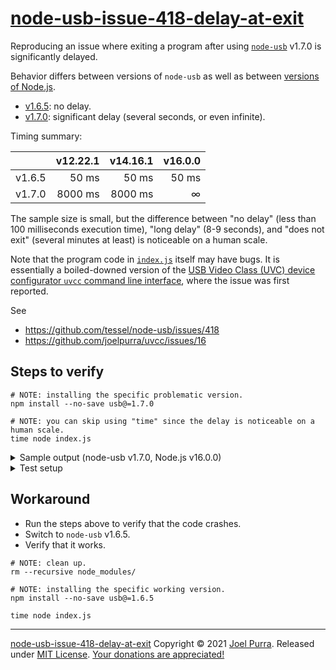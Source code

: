 # [node-usb-issue-418-delay-at-exit](https://github.com/joelpurra/node-usb-issue-418-delay-at-exit)

Reproducing an issue where exiting a program after using [`node-usb`](https://github.com/tessel/node-usb) v1.7.0 is significantly delayed.

Behavior differs between versions of `node-usb` as well as between [versions of Node.js](https://github.com/nodejs/Release).

- [v1.6.5](https://github.com/tessel/node-usb/releases/tag/v1.6.5): no delay.
- [v1.7.0](https://github.com/tessel/node-usb/releases/tag/v1.7.0): significant delay (several seconds, or even infinite).

Timing summary:

| | v12.22.1 | v14.16.1 | v16.0.0 |
| --- | ---: | ---: | ---: |
| v1.6.5 | 50 ms | 50 ms | 50 ms |
| v1.7.0 | 8000 ms | 8000 ms | ∞ |

The sample size is small, but the difference between "no delay" (less than 100 milliseconds execution time), "long delay" (8-9 seconds), and "does not exit" (several minutes at least) is noticeable on a human scale.

Note that the program code in [`index.js`](./index.js) itself may have bugs. It is essentially a boiled-downed version of the [USB Video Class (UVC) device configurator  `uvcc` command line interface](https://github.com/joelpurra/uvcc), where the issue was first reported.

See

- https://github.com/tessel/node-usb/issues/418
- https://github.com/joelpurra/uvcc/issues/16


## Steps to verify

```shell
# NOTE: installing the specific problematic version.
npm install --no-save usb@=1.7.0

# NOTE: you can skip using "time" since the delay is noticeable on a human scale.
time node index.js
```

<details>

<summary>Sample output (node-usb v1.7.0, Node.js v16.0.0)</summary>

```shell
node --version
```

```text
v16.0.0
```

```shell
time node index.js
```

```text
{
  idVendor: 1133,
  idProduct: 2093,
  deviceAddress: 3,
  iProduct: '"HD Pro Webcam C920"'
}
{ whiteBalanceTemperature: 4144 }
^C
node index.js  0.05s user 0.00s system 0% cpu 1:02.88 total
```

The terminal output is shown immediatelly, but the program has to be forced to stop with <kbd>ctrl</kbd>+<kbd>c</kbd>.

</details>

<details>

<summary>Test setup</summary>

Node.js versions were selected using [`n`](https://github.com/tj/n) (yes, it's a single character name).

```shell
n latest
```

```text
   installed : v16.0.0 to /home/joelpurra/.n/bin/node
      active : v16.0.0 at /usr/local/bin/node
```

---

Verified on Ubuntu 20.10.

```shell
uname --all
```

```text
Linux Computer 5.4.0-72-generic #80-Ubuntu SMP Mon Apr 12 17:35:00 UTC 2021 x86_64 x86_64 x86_64 GNU/Linux
```

---

Verified on macOS 10.14 (Mojave).

```shell
uname -a
```

```text
Darwin Computer 18.7.0 Darwin Kernel Version 18.7.0: Tue Jan 12 22:04:47 PST 2021; root:xnu-4903.278.56~1/RELEASE_X86_64 x86_64
```

</details>

## Workaround

- Run the steps above to verify that the code crashes.
- Switch to `node-usb` v1.6.5.
- Verify that it works.

```shell
# NOTE: clean up.
rm --recursive node_modules/

# NOTE: installing the specific working version.
npm install --no-save usb@=1.6.5

time node index.js
```

---

[node-usb-issue-418-delay-at-exit](https://github.com/joelpurra/node-usb-issue-418-delay-at-exit) Copyright &copy; 2021 [Joel Purra](https://joelpurra.com/). Released under [MIT License](https://opensource.org/licenses/MIT). [Your donations are appreciated!](https://joelpurra.com/donate/)
